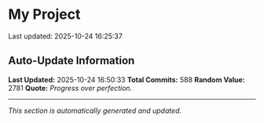 # My Project


Last updated: 2025-10-24 16:25:37



















































































































































































































































































































































































































































































































































































































































































































































































































































































































































































































## Auto-Update Information

**Last Updated:** 2025-10-24 16:50:33
**Total Commits:** 588
**Random Value:** 2781
**Quote:** _Progress over perfection._

---
_This section is automatically generated and updated._